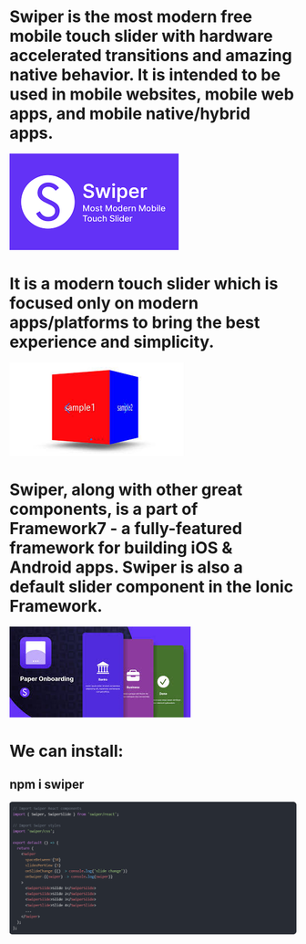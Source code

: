 # Swiper is the most modern free mobile touch slider with hardware accelerated transitions and amazing native behavior. It is intended to be used in mobile websites, mobile web apps, and mobile native/hybrid apps.
![alt text](./src/img/swiper1.png)
# It is a modern touch slider which is focused only on modern apps/platforms to bring the best experience and simplicity.
![alt text](./src/img/swiper2.png)

# Swiper, along with other great components, is a part of Framework7 - a fully-featured framework for building iOS & Android apps. Swiper is also a default slider component in the Ionic Framework.
![alt text](./src/img/swiper3.png)	
# We can install:
## npm i swiper

![alt text](./src/img/code.png)	
